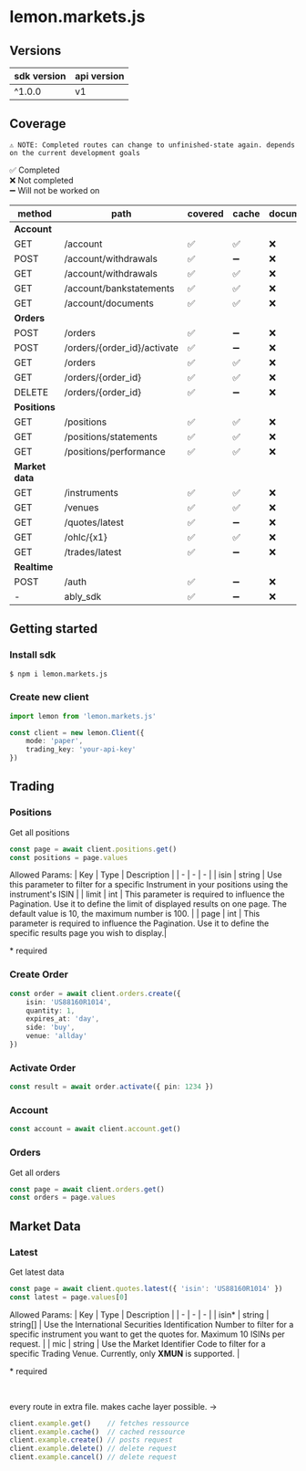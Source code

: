 # lemon.markets.js

## Versions
| sdk version | api version |
| - | - |
| ^1.0.0 | v1 |

## Coverage

`⚠ NOTE: Completed routes can change to unfinished-state again. depends on the current development goals` <br/>

✅ Completed <br/>
❌ Not completed <br/>
➖ Will not be worked on <br/>

| method | path | covered | cache | documentation |  
| - | - | - | - | - | 
| <b>Account</b> | | | | |
| GET | /account | ✅ | ✅ | ❌ |
| POST | /account/withdrawals | ✅ | ➖ | ❌ |
| GET | /account/withdrawals | ✅ | ✅ | ❌ |
| GET | /account/bankstatements | ✅ | ✅ | ❌ |
| GET | /account/documents | ✅ | ✅ | ❌ |
| <b>Orders</b> | | | | |
| POST | /orders | ✅ | ➖ | ❌ |
| POST | /orders/{order_id}/activate | ✅ | ➖ | ❌ |
| GET | /orders | ✅ | ✅ | ❌ |
| GET | /orders/{order_id} | ✅ | ✅ | ❌ |
| DELETE | /orders/{order_id} | ✅ | ➖ | ❌ |
| <b>Positions</b> | | |
| GET | /positions | ✅ | ✅ | ❌ |
| GET | /positions/statements | ✅ | ✅ | ❌ |
| GET | /positions/performance | ✅ | ✅ | ❌ |
| <b>Market data</b> | | | | |
| GET | /instruments | ✅ | ✅ | ❌ |
| GET | /venues | ✅ | ✅ | ❌ |
| GET | /quotes/latest | ✅ | ➖ | ❌ |
| GET | /ohlc/{x1} | ✅ | ✅ | ❌ |
| GET | /trades/latest | ✅ | ➖ | ❌ |
| <b>Realtime</b> | | | | |
| POST | /auth | ✅ | ➖ | ❌ |
| - | ably_sdk | ✅ |  ➖ | ❌ |

## Getting started

### Install sdk
```sh
$ npm i lemon.markets.js
```

### Create new client
```ts
import lemon from 'lemon.markets.js'

const client = new lemon.Client({
    mode: 'paper',
    trading_key: 'your-api-key'
})
```

## Trading
### Positions
Get all positions
```ts
const page = await client.positions.get()
const positions = page.values
```

Allowed Params:
| Key | Type | Description |
| - | - | - |
| isin | string | Use this parameter to filter for a specific Instrument in your positions using the instrument's ISIN |
| limit | int | This parameter is required to influence the Pagination. Use it to define the limit of displayed results on one page. The default value is 10, the maximum number is 100. |
| page | int | This parameter is required to influence the Pagination. Use it to define the specific results page you wish to display.|

<span color='red'>* required</span>

### Create Order
```ts
const order = await client.orders.create({
    isin: 'US88160R1014',
    quantity: 1,
    expires_at: 'day',
    side: 'buy',
    venue: 'allday'
})
```

### Activate Order
```ts
const result = await order.activate({ pin: 1234 })
```

### Account
```ts
const account = await client.account.get()
```

### Orders
Get all orders
```ts
const page = await client.orders.get()
const orders = page.values
```

## Market Data

### Latest
Get latest data
```ts
const page = await client.quotes.latest({ 'isin': 'US88160R1014' })
const latest = page.values[0]
```

Allowed Params:
| Key | Type | Description |
| - | - | - |
| isin<span color='red'>*</span> | string \| string[] | Use the International Securities Identification Number to filter for a specific instrument you want to get the quotes for. Maximum 10 ISINs per request. |
| mic | string | Use the Market Identifier Code to filter for a specific Trading Venue. Currently, only <b>XMUN</b> is supported. |

<span color='red'>* required</span>

<br/>

every route in extra file. makes cache layer possible. ->
```js
client.example.get()    // fetches ressource
client.example.cache()  // cached ressource
client.example.create() // posts request
client.example.delete() // delete request
client.example.cancel() // delete request
```